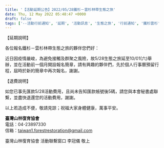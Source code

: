 ```yaml
---
title: '【活動延期公告】2022/05/28鐵杉－雲杉林帶生態之旅'
date: Thu, 12 May 2022 05:48:47 +0000
draft: false
tags: ['--活動行前通知', '延期', '活動訊息', '生態之旅', '行前通知', '鐵杉雲杉']
---
```


【延期說明】

各位報名鐵杉－雲杉林帶生態之旅的夥伴您們好：

近日因疫情嚴峻，為避免接觸及群聚之風險，故5/28生態之旅延至10/01(六)舉辦，並在活動前一個月開設報名簡章，請有興趣的夥伴們，先於個人行事曆預留行程，屆時於新的簡章中再次報名，謝謝。

【退費說明】

如您已事先匯款5/28活動費用，且尚未告知匯款帳號後5碼，請您與本會秘書處聯繫，並盡快退還您的活動費用，謝謝。

以上若造成不便，敬請見諒；祝福大家身體健康，萬事平安。

**臺灣山林復育協會**  
電話：04-23897330  
信箱：[taiwan1.forestrestoration@gmail.com](mailto:taiwan1.forestrestoration@gmail.com)

臺灣山林復育協會 活動聯繫窗口 李冠儀 敬上